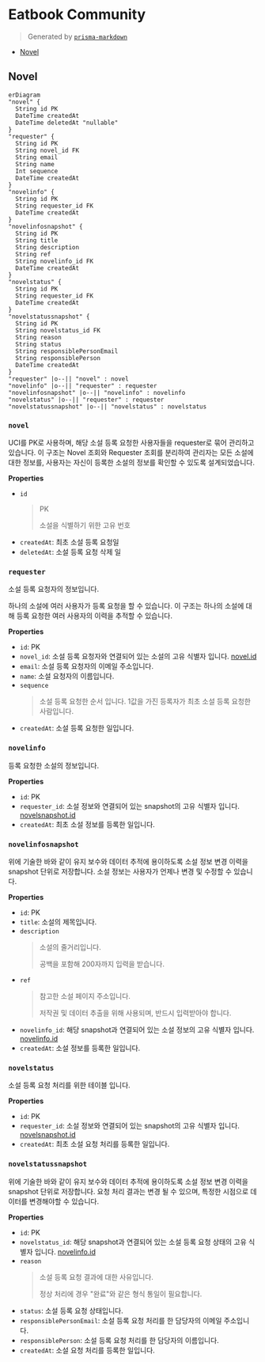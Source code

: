 # Eatbook Community
> Generated by [`prisma-markdown`](https://github.com/samchon/prisma-markdown)

- [Novel](#novel)

## Novel
```mermaid
erDiagram
"novel" {
  String id PK
  DateTime createdAt
  DateTime deletedAt "nullable"
}
"requester" {
  String id PK
  String novel_id FK
  String email
  String name
  Int sequence
  DateTime createdAt
}
"novelinfo" {
  String id PK
  String requester_id FK
  DateTime createdAt
}
"novelinfosnapshot" {
  String id PK
  String title
  String description
  String ref
  String novelinfo_id FK
  DateTime createdAt
}
"novelstatus" {
  String id PK
  String requester_id FK
  DateTime createdAt
}
"novelstatussnapshot" {
  String id PK
  String novelstatus_id FK
  String reason
  String status
  String responsiblePersonEmail
  String responsiblePerson
  DateTime createdAt
}
"requester" |o--|| "novel" : novel
"novelinfo" |o--|| "requester" : requester
"novelinfosnapshot" |o--|| "novelinfo" : novelinfo
"novelstatus" |o--|| "requester" : requester
"novelstatussnapshot" |o--|| "novelstatus" : novelstatus
```

### `novel`
UCI를 PK로 사용하며, 해당 소설 등록 요청한 사용자들을 requester로 묶어 관리하고 있습니다.
이 구조는 Novel 조회와 Requester 조회를 분리하여 관리자는 모든 소설에 대한 정보를,
사용자는 자신이 등록한 소설의 정보를 확인할 수 있도록 설계되었습니다.

**Properties**
  - `id`
    > PK
    > 
    > 소설을 식별하기 위한 고유 번호
  - `createdAt`: 최초 소설 등록 요청일
  - `deletedAt`: 소설 등록 요청 삭제 일

### `requester`
소설 등록 요청자의 정보입니다.

하나의 소설에 여러 사용자가 등록 요청을 할 수 있습니다.
이 구조는 하나의 소설에 대해 등록 요청한 여러 사용자의 이력을 추적할 수 있습니다.

**Properties**
  - `id`: PK
  - `novel_id`: 소설 등록 요청자와 연결되어 있는 소설의 고유 식별자 입니다. [novel.id](#novel)
  - `email`: 소설 등록 요청자의 이메일 주소입니다.
  - `name`: 소설 요청자의 이름입니다.
  - `sequence`
    > 소설 등록 요청한 순서 입니다.
    > 1값을 가진 등록자가 최초 소설 등록 요청한 사람입니다.
  - `createdAt`: 소설 등록 요청한 일입니다.

### `novelinfo`
등록 요청한 소설의 정보입니다.

**Properties**
  - `id`: PK
  - `requester_id`: 소설 정보와 연결되어 있는 snapshot의 고유 식별자 입니다. [novelsnapshot.id](#novelsnapshot)
  - `createdAt`: 최초 소설 정보를 등록한 일입니다.

### `novelinfosnapshot`
위에 기술한 바와 같이 유지 보수와 데이터 추적에 용이하도록 소설 정보 변경 이력을 snapshot 단위로 저장합니다.
소설 정보는 사용자가 언제나 변경 및 수정할 수 있습니다.

**Properties**
  - `id`: PK
  - `title`: 소설의 제목입니다.
  - `description`
    > 소설의 줄거리입니다.
    > 
    > 공백을 포함해 200자까지 입력을 받습니다.
  - `ref`
    > 참고한 소설 페이지 주소입니다.
    > 
    > 저작권 및 데이터 추출을 위해 사용되며, 반드시 입력받아야 합니다.
  - `novelinfo_id`: 해당 snapshot과 연결되어 있는 소설 정보의 고유 식별자 입니다. [novelinfo.id](#novelinfo)
  - `createdAt`: 소설 정보를 등록한 일입니다.

### `novelstatus`
소설 등록 요청 처리를 위한 테이블 입니다.

**Properties**
  - `id`: PK
  - `requester_id`: 소설 정보와 연결되어 있는 snapshot의 고유 식별자 입니다. [novelsnapshot.id](#novelsnapshot)
  - `createdAt`: 최초 소설 요청 처리를 등록한 일입니다.

### `novelstatussnapshot`
위에 기술한 바와 같이 유지 보수와 데이터 추적에 용이하도록 소설 정보 변경 이력을 snapshot 단위로 저장합니다.
요청 처리 결과는 변경 될 수 있으며, 특정한 시점으로 데이터를 변경해야할 수 있습니다.

**Properties**
  - `id`: PK
  - `novelstatus_id`: 해당 snapshot과 연결되어 있는 소설 등록 요청 상태의 고유 식별자 입니다. [novelinfo.id](#novelinfo)
  - `reason`
    > 소설 등록 요청 결과에 대한 사유입니다.
    > 
    > 정상 처리에 경우 "완료"와 같은 형식 통일이 필요합니다.
  - `status`: 소설 등록 요청 상태입니다.
  - `responsiblePersonEmail`: 소설 등록 요청 처리를 한 담당자의 이메일 주소입니다.
  - `responsiblePerson`: 소설 등록 요청 처리를 한 담당자의 이름입니다.
  - `createdAt`: 소설 요청 처리를 등록한 일입니다.